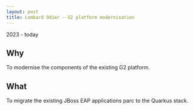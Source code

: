 ```yaml
---
layout: post
title: Lombard Odier – G2 platform modernisation
---
```


2023 - today

## Why

To modernise the components of the existing G2 platform.

## What

To migrate the existing JBoss EAP applications parc to the Quarkus stack.
